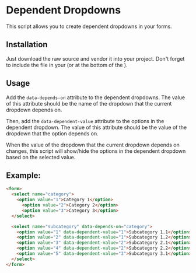 # Dependent Dropdowns

This script allows you to create dependent dropdowns in your forms.

## Installation
Just download the raw source and vendor it into your project. Don't forget to 
include the file in your <head> (or at the bottom of the <body>).

## Usage
Add the `data-depends-on` attribute to the dependent dropdowns.
The value of this attribute should be the name of the dropdown that the current dropdown depends on.

Then, add the `data-dependent-value` attribute to the options in the dependent dropdown.
The value of this attribute should be the value of the dropdown that the option depends on.

When the value of the dropdown that the current dropdown depends on changes,
this script will show/hide the options in the dependent dropdown based on the selected value.

## Example:
```html
<form>
  <select name="category">
    <option value="1">Category 1</option>
      <option value="2">Category 2</option>
      <option value="3">Category 3</option>
  </select>

  <select name="subcategory" data-depends-on="category">
    <option value="1" data-dependent-value="1">Subcategory 1.1</option>
    <option value="2" data-dependent-value="1">Subcategory 1.2</option>
    <option value="3" data-dependent-value="2">Subcategory 2.1</option>
    <option value="4" data-dependent-value="2">Subcategory 2.2</option>
    <option value="5" data-dependent-value="3">Subcategory 3.1</option>
  </select>
</form>
```